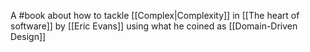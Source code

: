 A #book about how to tackle [[Complex|Complexity]] in [[The heart of software]] by [[Eric Evans]] using what he coined as [[Domain-Driven Design]]
